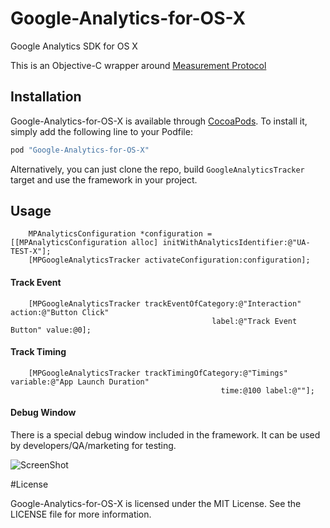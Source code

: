 # Google-Analytics-for-OS-X
Google Analytics SDK for OS X

This is an Objective-C wrapper around [Measurement Protocol](https://developers.google.com/analytics/devguides/collection/protocol/v1/devguide)

## Installation
Google-Analytics-for-OS-X is available through [CocoaPods](http://cocoapods.org). To install
it, simply add the following line to your Podfile:

```ruby
pod "Google-Analytics-for-OS-X"
```

Alternatively, you can just clone the repo, build `GoogleAnalyticsTracker` target and use the framework in your project.

## Usage

```
    MPAnalyticsConfiguration *configuration = [[MPAnalyticsConfiguration alloc] initWithAnalyticsIdentifier:@"UA-TEST-X"];
    [MPGoogleAnalyticsTracker activateConfiguration:configuration];
```

#### Track Event

```
    [MPGoogleAnalyticsTracker trackEventOfCategory:@"Interaction" action:@"Button Click"
                                             label:@"Track Event Button" value:@0];
```

#### Track Timing

```
    [MPGoogleAnalyticsTracker trackTimingOfCategory:@"Timings" variable:@"App Launch Duration"
                                               time:@100 label:@""];
```

#### Debug Window

There is a special debug window included in the framework. It can be used by developers/QA/marketing for testing.

![ScreenShot](https://raw.githubusercontent.com/MacPaw/Google-Analytics-for-OS-X/master/screenshot.png)

#License

Google-Analytics-for-OS-X is licensed under the MIT License. See the LICENSE file for more information.


